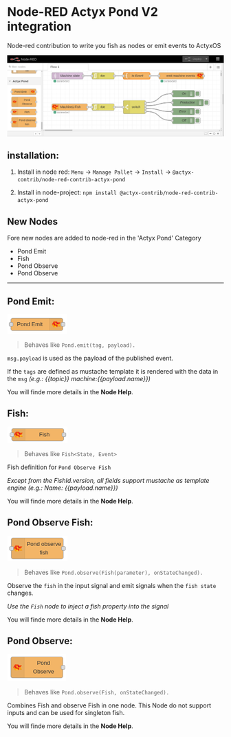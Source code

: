 # Node-RED Actyx Pond V2 integration

Node-red contribution to write you fish as nodes or emit events to ActyxOS

![Screen shoot](screen.png)

## installation:

1. Install in node red: `Menu` -> `Manage Pallet` -> `Install` -> `@actyx-contrib/node-red-contrib-actyx-pond`

2. Install in node-project: `npm install @actyx-contrib/node-red-contrib-actyx-pond`

## New Nodes

Fore new nodes are added to node-red in the 'Actyx Pond' Category

- Pond Emit
- Fish
- Pond Observe
- Pond Observe

---

## Pond Emit:

![pond emit node](pondemit.png)

> Behaves like `Pond.emit(tag, payload).`

`msg.payload` is used as the payload of the published event.

If the `tags` are defined as mustache template it is rendered with the data in the `msg` _(e.g.: {{topic}} machine:{{payload.name}})_

You will finde more details in the **Node Help**.

## Fish:

![pond fish](fish.png)

> Behaves like `Fish<State, Event>`

Fish definition for `Pond Observe Fish`

_Except from the FishId.version, all fields support mustache as template engine \(e.g.: Name: \{\{payload.name\}\}\)_

You will finde more details in the **Node Help**.

## Pond Observe Fish:

![pond observe fish](pondobservefish.png)

> Behaves like `Pond.observe(Fish(parameter), onStateChanged).`

Observe the `fish` in the input signal and emit signals when the `fish state` changes.

_Use the `Fish` node to inject a fish property into the signal_

You will finde more details in the **Node Help**.

## Pond Observe:

![pond observe](pondobserve.png)

> Behaves like `Pond.observe(Fish, onStateChanged).`

Combines Fish and observe Fish in one node. This Node do not support inputs and can be used for singleton fish.

You will finde more details in the **Node Help**.
